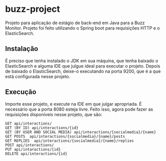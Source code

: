 # buzz-project
Projeto para aplicação de estágio de back-end em Java para a Buzz Monitor. Projeto foi feito utilizando o Spring boot para requisições HTTP e o ElasticSearch.

## Instalação
É preciso que tenha instalado o JDK em sua máquina, que tenha baixado o ElasticSearch e alguma IDE que julgue ideal para executar o projeto.
Depois de baixado o ElasticSearch, deixe-o executando na porta 9200, que é a que está configurada nesse projeto.

## Execução 
Importe esse projeto, e execute na IDE em que julgar apropriada. É necessário que a porta 8080 esteja livre.
Feito isso, agora pode fazer as requisições disponíveis nesse projeto, que são: 

```
GET api/interactions/
GET (BY ID) api/interactions/{id}
GET (BY USER AND SOCIAL MEDIA) api/interactions/{socialmedia}/{name}
GET POSTS  api/interactions/{socialmedia}/{name}/posts
GET REPLIES  api/interactions/{socialmedia}/{name}/replies
POST api/interactions/
PUT api/intaractions/{id}
DELETE api/interactions/{id}
```